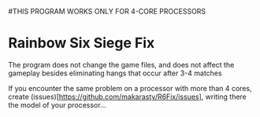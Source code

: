 #THIS PROGRAM WORKS ONLY FOR 4-CORE PROCESSORS

# Rainbow Six Siege Fix
The program does not change the game files, and does not affect the gameplay besides eliminating hangs that occur after 3-4 matches


If you encounter the same problem on a processor with more than 4 cores, create (issues)[https://github.com/makarasty/R6Fix/issues], writing there the model of your processor...
